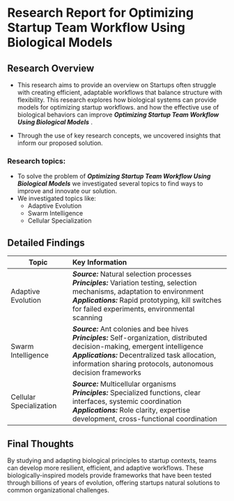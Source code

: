 
# Research Report for Optimizing Startup Team Workflow Using Biological Models

## Research Overview
- This research aims to provide an overview on Startups often struggle with creating efficient, adaptable workflows that balance structure with flexibility. This research explores how biological systems can provide models for optimizing startup workflows. and how the effective use of biological behaviors can improve ***Optimizing Startup Team Workflow Using Biological Models*** .

- Through the use of key research concepts, we uncovered insights that inform our proposed solution.

### Research topics:
- To solve the problem of ***Optimizing Startup Team Workflow Using Biological Models*** we investigated several topics to find ways to improve and innovate our solution.
- We investigated topics like:
    - Adaptive Evolution
    - Swarm Intelligence
    - Cellular Specialization

## Detailed Findings

| Topic  | Key Information |
| ------------- |:-------------|
| Adaptive Evolution | ***Source:*** Natural selection processes <br>***Principles:*** Variation testing, selection mechanisms, adaptation to environment <br>***Applications:*** Rapid prototyping, kill switches for failed experiments, environmental scanning  |
| Swarm Intelligence | ***Source:*** Ant colonies and bee hives <br>***Principles:*** Self-organization, distributed decision-making, emergent intelligence <br>***Applications:*** Decentralized task allocation, information sharing protocols, autonomous decision frameworks  |
| Cellular Specialization | ***Source:*** Multicellular organisms <br>***Principles:*** Specialized functions, clear interfaces, systemic coordination <br>***Applications:*** Role clarity, expertise development, cross-functional coordination  |

## Final Thoughts
By studying and adapting biological principles to startup contexts, teams can develop more resilient, efficient, and adaptive workflows. These biologically-inspired models provide frameworks that have been tested through billions of years of evolution, offering startups natural solutions to common organizational challenges.
